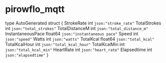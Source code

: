 # pirowflo_mqtt

type AutoGenerated struct {
	StrokeRate        int     `json:"stroke_rate"`
	TotalStrokes      int     `json:"total_strokes"`
	TotalDistanceM    int     `json:"total_distance_m"`
	InstantaneousPace float64 `json:"instantaneous pace"`
	Speed             int     `json:"speed"`
	Watts             int     `json:"watts"`
	TotalKcal         float64 `json:"total_kcal"`
	TotalKcalHour     int     `json:"total_kcal_hour"`
	TotalKcalMin      int     `json:"total_kcal_min"`
	HeartRate         int     `json:"heart_rate"`
	Elapsedtime       int     `json:"elapsedtime"`
}
